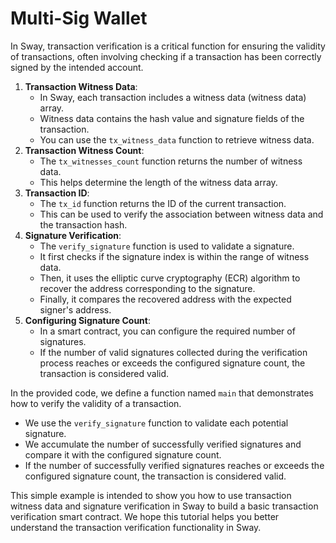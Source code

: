 # Multi-Sig Wallet

In Sway, transaction verification is a critical function for ensuring the validity of transactions, often involving checking if a transaction has been correctly signed by the intended account.
1. **Transaction Witness Data**:
   - In Sway, each transaction includes a witness data (witness data) array.
   - Witness data contains the hash value and signature fields of the transaction.
   - You can use the `tx_witness_data` function to retrieve witness data.
2. **Transaction Witness Count**:
   - The `tx_witnesses_count` function returns the number of witness data.
   - This helps determine the length of the witness data array.
3. **Transaction ID**:
   - The `tx_id` function returns the ID of the current transaction.
   - This can be used to verify the association between witness data and the transaction hash.
4. **Signature Verification**:
   - The `verify_signature` function is used to validate a signature.
   - It first checks if the signature index is within the range of witness data.
   - Then, it uses the elliptic curve cryptography (ECR) algorithm to recover the address corresponding to the signature.
   - Finally, it compares the recovered address with the expected signer's address.
5. **Configuring Signature Count**:
   - In a smart contract, you can configure the required number of signatures.
   - If the number of valid signatures collected during the verification process reaches or exceeds the configured signature count, the transaction is considered valid.

In the provided code, we define a function named `main` that demonstrates how to verify the validity of a transaction.
- We use the `verify_signature` function to validate each potential signature.
- We accumulate the number of successfully verified signatures and compare it with the configured signature count.
- If the number of successfully verified signatures reaches or exceeds the configured signature count, the transaction is considered valid.

This simple example is intended to show you how to use transaction witness data and signature verification in Sway to build a basic transaction verification smart contract. We hope this tutorial helps you better understand the transaction verification functionality in Sway.
